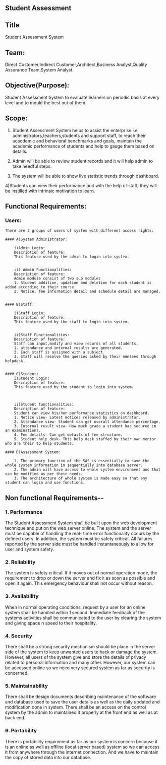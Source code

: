 ## Student Assessment

## Title

Student Assessment System

## Team: 
Direct Customer,Indirect Customer,Architect,Business Analyst,Quality Assurance Team,System Analyst.


## Objective(Purpose): 
Student Assessment System to evaluate learners on periodic basis at every level and to mould the best out of them.	


## Scope:

1) Student Assessment System helps to assist the enterprise i.e administrators,teachers,students and support staff, to reach their acacdemic and behavioral benchmarks and goals, maintain the academic performance of students and help to gauge them based on details.

2) Admin will be able to review student records and it will help admin to take needful steps.

3) The system will be able to show live statistic trends through dashboard.

4)Students can view their performance and with the help of staff, they will be instilled with intrinsic motivation to learn.

## Functional Requirements:

### Users:

	There are 3 groups of users of system with different access rights:
	
	#### A)System Administrator:
	
		i)Admin Login:
		Description of feature:
		This feature used by the admin to login into system.
		
		
		ii) Admin Functionalities:
		Description of feature:
		Admin module consist of two sub modules 
		1. Student addition, updation and deletion for each student is added according to their course.
		2. Notice, fee information detail and schedule detail are managed. 
	
 
	#### B)Staff:

		i)Staff Login:
		Description of feature:
		This feature used by the staff to login into system.
		
		
		ii)Staff Functionalities:
		Description of feature:
		Staff can input,modify and view records of all students.
		1. attendance and internal results are generated.
		2. Each staff is assigned with a subject.
		3. Staff will resolve the queries asked by their mentees through helpdesk.


	#### C)Student:
		i)Student Login:
		Description of feature:
		This feature used by the student to login into system.
		
		

		ii)Student functionalities:
		Description of feature:
		Student can view his/her performance statistics on dashboard.
		1. Notice view- Latest notices released by administrator.
		2. Attendance view- Student can get overall attendance percentage.
		3. Internal result view- How much grade a student has secured in an examinations.
		4. Fee details- Can get details of fee structure.
		5. Student help desk- This help desk staffed by their own mentor who are their to help students.	

	#### D)Assessment System:
		
		1. The primary function of the SAS is essentially to save the whole system information in sequentially into database server.
		2. The admin will have access to whole system environment and that can be modified as per their needs.
		3. The architecture of whole system is made easy so that any student can login and use functions.
	

## Non functional Requirements--

### 1. Performance
The Student Assessment System shall be built upon the web development technique and put on the web server online. The system and the server must be capable of handling the real- time error functionality occurs by the defined users. In addition, the system must be safety critical. All failures reported by the server side must be handled instantaneously to allow for user and system safety.

### 2. Reliability
The system is safety critical. If it moves out of normal operation mode, the requirement to drop or down the server and fix it as soon as possible and open it again. This emergency behaviour shall not occur without reason.

### 3. Availability
When in normal operating conditions, request by a user for an online system shall be handled within 1 second. Immediate feedback of the systems activities shall be communicated to the user by clearing the system and giving space n speed to their hospitality.

### 4. Security
There shall be a strong security mechanism should be place in the server side of the system to keep unwanted users to hack or damage the system. However, all users of the system give and store the details of privacy related to personal information and many other. However, our system can be accessed online so we need very secured system as far as security is concerned.

### 5. Maintainability
There shall be design documents describing maintenance of the software and database used to save the user details as well as the daily updated and modification done in system. There shall be an access on the control system by the admin to maintained it properly at the front end as well as at back end.

### 6. Portability
There is portability requirement as far as our system is concern because it is an online as well as offline (local server based) system so we can access it from anywhere through the internet connection. And we have to maintain the copy of stored data into our database.



